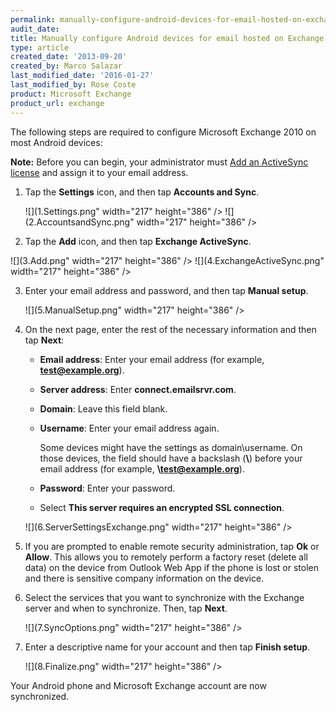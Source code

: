 ```yaml
---
permalink: manually-configure-android-devices-for-email-hosted-on-exchange-2010/
audit_date:
title: Manually configure Android devices for email hosted on Exchange 2010
type: article
created_date: '2013-09-20'
created_by: Marco Salazar
last_modified_date: '2016-01-27'
last_modified_by: Rose Coste
product: Microsoft Exchange
product_url: exchange
---
```


The following steps are required to configure Microsoft Exchange 2010 on
most Android devices:

**Note:** Before you can begin, your administrator must
[Add an ActiveSync license](/support/how-to/add-an-activesync-or-bes-license)
and assign it to your email address.

1. Tap the **Settings** icon, and then tap **Accounts and Sync**.

   ![](1.Settings.png" width="217" height="386" />
   ![](2.AccountsandSync.png" width="217" height="386" />

2. Tap the **Add** icon, and then tap **Exchange ActiveSync**.

  ![](3.Add.png" width="217" height="386" />
  ![](4.ExchangeActiveSync.png" width="217" height="386" />

3. Enter your email address and password, and then tap **Manual
   setup**.

   ![](5.ManualSetup.png" width="217" height="386" />

4. On the next page, enter the rest of the necessary information and
   then tap **Next**:

   - **Email address**: Enter your email address (for
     example, **test@example.org**).

   - **Server address**: Enter **connect.emailsrvr.com**.

   - **Domain**: Leave this field blank.

   - **Username**: Enter your email address again.

     Some devices might have the settings as domain\\username. On
     those devices, the field should have a backslash (**\\**) before
     your email address (for example, **\\test@example.org**).

   - **Password**: Enter your password.

   - Select **This server requires an encrypted SSL connection**.

   ![](6.ServerSettingsExchange.png" width="217" height="386" />

5. If you are prompted to enable remote security administration, tap
   **Ok** or **Allow**.
   This allows you to remotely perform a factory reset (delete
   all data) on the device from Outlook Web App if the phone is lost or
   stolen and there is sensitive company information on the device.

6. Select the services that you want to synchronize with the Exchange
   server and when to synchronize. Then, tap **Next**.

   ![](7.SyncOptions.png" width="217" height="386" />

7. Enter a descriptive name for your account and then tap **Finish
   setup**.

   ![](8.Finalize.png" width="217" height="386" />

Your Android phone and Microsoft Exchange account are now synchronized.
